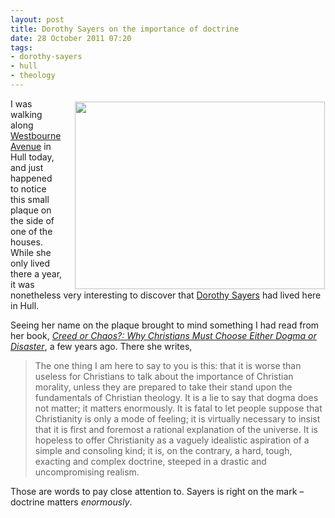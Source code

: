 ```yaml
---
layout: post
title: Dorothy Sayers on the importance of doctrine
date: 28 October 2011 07:20
tags:
- dorothy-sayers
- hull
- theology
---
```

<div style="float: right; margin: 5px 1px 0px 20px; width: 400px; height: 300px;"><img src="https://dl.dropbox.com/u/3897986/Jake%20Blog%20Images/dorothy%20sayers4.jpg" width="400" height="300" /></div>
<p>I was walking along <a href="http://maps.google.co.uk/maps?q=Westbourne+Avenue,+Hull&amp;hl=en&amp;ll=53.756552,-0.366025&amp;spn=0.0102,0.01929&amp;gl=uk&amp;hnear=Westbourne+Ave,+Hull,+North+Humberside+HU5,+United+Kingdom&amp;t=m&amp;z=16&amp;vpsrc=0">Westbourne Avenue</a> in Hull today, and just happened to notice this small plaque on the side of one of the houses. While she only lived there a year, it was nonetheless very interesting to discover that <a href="http://en.wikipedia.org/wiki/Dorothy_L._Sayers">Dorothy Sayers</a> had lived here in Hull.</p>
<p>Seeing her name on the plaque brought to mind something I had read from her book, <em><a href="http://www.amazon.co.uk/gp/product/091847731X/ref=as_li_qf_sp_asin_il_tl?ie=UTF8&amp;tag=jakebeldercom-21&amp;linkCode=as2&amp;camp=1634&amp;creative=6738&amp;creativeASIN=091847731X">Creed or Chaos?: Why Christians Must Choose Either Dogma or Disaster</a></em>, a few years ago. There she writes,</p>
<blockquote>
The one thing I am here to say to you is this: that it is worse than useless for Christians to talk about the importance of Christian morality, unless they are prepared to take their stand upon the fundamentals of Christian theology. It is a lie to say that dogma does not matter; it matters enormously. It is fatal to let people suppose that Christianity is only a mode of feeling; it is virtually necessary to insist that it is first and foremost a rational explanation of the universe. It is hopeless to offer Christianity as a vaguely idealistic aspiration of a simple and consoling kind; it is, on the contrary, a hard, tough, exacting and complex doctrine, steeped in a drastic and uncompromising realism.
</blockquote>

Those are words to pay close attention to. Sayers is right on the mark &ndash; doctrine matters <em>enormously</em>.
